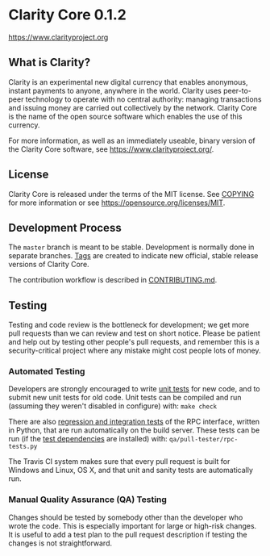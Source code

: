 Clarity Core 0.1.2
===============================


https://www.clarityproject.org


What is Clarity?
----------------

Clarity is an experimental new digital currency that enables anonymous, instant
payments to anyone, anywhere in the world. Clarity uses peer-to-peer technology
to operate with no central authority: managing transactions and issuing money
are carried out collectively by the network. Clarity Core is the name of the open
source software which enables the use of this currency.

For more information, as well as an immediately useable, binary version of
the Clarity Core software, see https://www.clarityproject.org/.


License
-------

Clarity Core is released under the terms of the MIT license. See [COPYING](COPYING) for more
information or see https://opensource.org/licenses/MIT.

Development Process
-------------------

The `master` branch is meant to be stable. Development is normally done in separate branches.
[Tags](https://github.com/claritycrypto/clarity/tags) are created to indicate new official,
stable release versions of Clarity Core.

The contribution workflow is described in [CONTRIBUTING.md](CONTRIBUTING.md).

Testing
-------

Testing and code review is the bottleneck for development; we get more pull
requests than we can review and test on short notice. Please be patient and help out by testing
other people's pull requests, and remember this is a security-critical project where any mistake might cost people
lots of money.

### Automated Testing

Developers are strongly encouraged to write [unit tests](/doc/unit-tests.md) for new code, and to
submit new unit tests for old code. Unit tests can be compiled and run
(assuming they weren't disabled in configure) with: `make check`

There are also [regression and integration tests](/qa) of the RPC interface, written
in Python, that are run automatically on the build server.
These tests can be run (if the [test dependencies](/qa) are installed) with: `qa/pull-tester/rpc-tests.py`

The Travis CI system makes sure that every pull request is built for Windows
and Linux, OS X, and that unit and sanity tests are automatically run.

### Manual Quality Assurance (QA) Testing

Changes should be tested by somebody other than the developer who wrote the
code. This is especially important for large or high-risk changes. It is useful
to add a test plan to the pull request description if testing the changes is
not straightforward.
